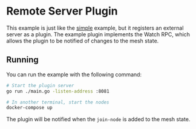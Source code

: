 # Remote Server Plugin

This example is just like the [simple](../simple/) example, but it registers an external server as a plugin.
The example plugin implements the Watch RPC, which allows the plugin to be notified of changes to the mesh state.

## Running

You can run the example with the following command:

```bash
# Start the plugin server
go run ./main.go -listen-address :8081

# In another terminal, start the nodes
docker-compose up
```

The plugin will be notified when the `join-node` is added to the mesh state.
